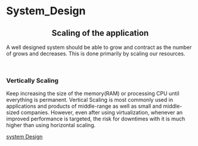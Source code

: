 # System_Design

<h2 style="text-align:center;">Scaling of the application</h2>
<p>A well designed system should be able to grow and contract as the number of grows and decreases. This is done primarily by scaling our resources.</p>
<br/>
<h3>Vertically Scaling </h3>
<p>Keep increasing the size of the memory(RAM) or processing CPU until everything is permanent. Vertical Scaling is most commonly used in 
  applications and products of middle-range as well as small and middle-sized companies. However, even after using virtualization, whenever an improved performance is targeted, the risk for downtimes with it is much higher than using horizontal scaling.
</p>

<a href = "https://github.com/shashank88/system_design">system Design</a>


